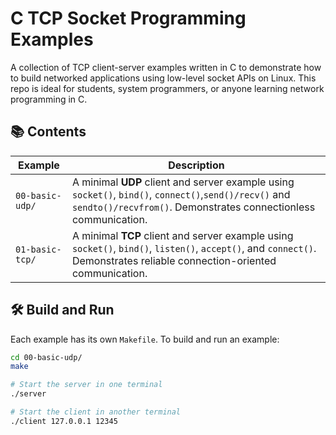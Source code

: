 # C TCP Socket Programming Examples

A collection of TCP client-server examples written in C to demonstrate how to build networked applications using low-level socket APIs on Linux. This repo is ideal for students, system programmers, or anyone learning network programming in C.

## 📚 Contents

| Example | Description |
|--------|-------------|
| `00-basic-udp/` | A minimal **UDP** client and server example using `socket()`, `bind()`, `connect()`,`send()/recv()` and `sendto()/recvfrom()`. Demonstrates connectionless communication. |
| `01-basic-tcp/` | A minimal **TCP** client and server example using `socket()`, `bind()`, `listen()`, `accept()`, and `connect()`. Demonstrates reliable connection-oriented communication. |

## 🛠️ Build and Run

Each example has its own `Makefile`. To build and run an example:

```bash
cd 00-basic-udp/
make

# Start the server in one terminal
./server

# Start the client in another terminal
./client 127.0.0.1 12345